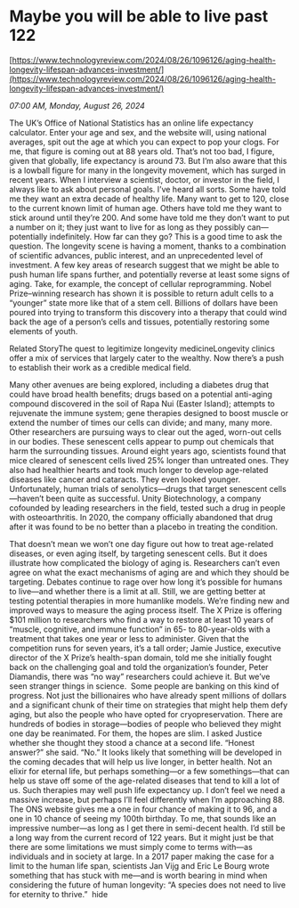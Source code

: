 # Maybe you will be able to live past 122

[https://www.technologyreview.com/2024/08/26/1096126/aging-health-longevity-lifespan-advances-investment/](https://www.technologyreview.com/2024/08/26/1096126/aging-health-longevity-lifespan-advances-investment/)

*07:00 AM, Monday, August 26, 2024*

The UK’s Office of National Statistics has an online life expectancy calculator. Enter your age and sex, and the website will, using national averages, spit out the age at which you can expect to pop your clogs. For me, that figure is coming out at 88 years old. That’s not too bad, I figure, given that globally, life expectancy is around 73. But I’m also aware that this is a lowball figure for many in the longevity movement, which has surged in recent years. When I interview a scientist, doctor, or investor in the field, I always like to ask about personal goals. I’ve heard all sorts. Some have told me they want an extra decade of healthy life. Many want to get to 120, close to the current known limit of human age. Others have told me they want to stick around until they’re 200. And some have told me they don’t want to put a number on it; they just want to live for as long as they possibly can—potentially indefinitely.  How far can they go? This is a good time to ask the question. The longevity scene is having a moment, thanks to a combination of scientific advances, public interest, and an unprecedented level of investment. A few key areas of research suggest that we might be able to push human life spans further, and potentially reverse at least some signs of aging. Take, for example, the concept of cellular reprogramming. Nobel Prize–winning research has shown it is possible to return adult cells to a “younger” state more like that of a stem cell. Billions of dollars have been poured into trying to transform this discovery into a therapy that could wind back the age of a person’s cells and tissues, potentially restoring some elements of youth.

Related StoryThe quest to legitimize longevity medicineLongevity clinics offer a mix of services that largely cater to the wealthy. Now there’s a push to establish their work as a credible medical field.

Many other avenues are being explored, including a diabetes drug that could have broad health benefits; drugs based on a potential anti-aging compound discovered in the soil of Rapa Nui (Easter Island); attempts to rejuvenate the immune system; gene therapies designed to boost muscle or extend the number of times our cells can divide; and many, many more. Other researchers are pursuing ways to clear out the aged, worn-out cells in our bodies. These senescent cells appear to pump out chemicals that harm the surrounding tissues. Around eight years ago, scientists found that mice cleared of senescent cells lived 25% longer than untreated ones. They also had healthier hearts and took much longer to develop age-related diseases like cancer and cataracts. They even looked younger. Unfortunately, human trials of senolytics—drugs that target senescent cells—haven’t been quite as successful. Unity Biotechnology, a company cofounded by leading researchers in the field, tested such a drug in people with osteoarthritis. In 2020, the company officially abandoned that drug after it was found to be no better than a placebo in treating the condition.

That doesn’t mean we won’t one day figure out how to treat age-related diseases, or even aging itself, by targeting senescent cells. But it does illustrate how complicated the biology of aging is. Researchers can’t even agree on what the exact mechanisms of aging are and which they should be targeting. Debates continue to rage over how long it’s possible for humans to live—and whether there is a limit at all. Still, we are getting better at testing potential therapies in more humanlike models. We’re finding new and improved ways to measure the aging process itself. The X Prize is offering $101 million to researchers who find a way to restore at least 10 years of “muscle, cognitive, and immune function” in 65- to 80-year-olds with a treatment that takes one year or less to administer. Given that the competition runs for seven years, it’s a tall order; Jamie Justice, executive director of the X Prize’s health-span domain, told me she initially fought back on the challenging goal and told the organization’s founder, Peter Diamandis, there was “no way” researchers could achieve it. But we’ve seen stranger things in science.  Some people are banking on this kind of progress. Not just the billionaires who have already spent millions of dollars and a significant chunk of their time on strategies that might help them defy aging, but also the people who have opted for cryopreservation. There are hundreds of bodies in storage—bodies of people who believed they might one day be reanimated. For them, the hopes are slim. I asked Justice whether she thought they stood a chance at a second life. “Honest answer?” she said. “No.” It looks likely that something will be developed in the coming decades that will help us live longer, in better health. Not an elixir for eternal life, but perhaps something—or a few somethings—that can help us stave off some of the age-related diseases that tend to kill a lot of us. Such therapies may well push life expectancy up. I don’t feel we need a massive increase, but perhaps I’ll feel differently when I’m approaching 88. The ONS website gives me a one in four chance of making it to 96, and a one in 10 chance of seeing my 100th birthday. To me, that sounds like an impressive number—as long as I get there in semi-decent health. I’d still be a long way from the current record of 122 years. But it might just be that there are some limitations we must simply come to terms with—as individuals and in society at large. In a 2017 paper making the case for a limit to the human life span, scientists Jan Vijg and Eric Le Bourg wrote something that has stuck with me—and is worth bearing in mind when considering the future of human longevity: “A species does not need to live for eternity to thrive.”  hide

